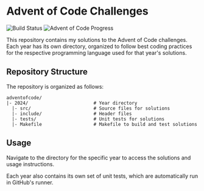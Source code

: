 # Advent of Code Challenges

![Build Status](https://img.shields.io/github/workflow/status/<your-username>/<your-repository>/ci?label=build)
![Advent of Code Progress](https://img.shields.io/badge/completion-0%2F24-green)

This repository contains my solutions to the Advent of Code challenges. Each year has its own directory, organized to follow best coding practices for the respective programming language used for that year's solutions.

## Repository Structure

The repository is organized as follows:

```
adventofcode/
|- 2024/                        # Year directory
  |- src/                       # Source files for solutions
  |- include/                   # Header files
  |- tests/                     # Unit tests for solutions
  |- Makefile                   # Makefile to build and test solutions
```

## Usage

Navigate to the directory for the specific year to access the solutions and usage instructions.

Each year also contains its own set of unit tests, which are automatically run in GitHub's runner.
